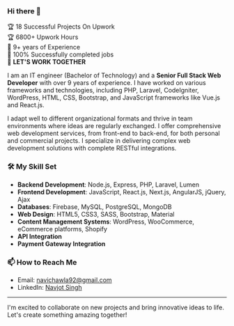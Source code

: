 ### Hi there 👋

🏆 18 Successful Projects On Upwork  
🏆 6800+ Upwork Hours  
🏅 9+ years of Experience  
🏅 100% Successfully completed jobs  
🥇 **LET'S WORK TOGETHER**

I am an IT engineer (Bachelor of Technology) and a **Senior Full Stack Web Developer** with over 9 years of experience. I have worked on various frameworks and technologies, including PHP, Laravel, CodeIgniter, WordPress, HTML, CSS, Bootstrap, and JavaScript frameworks like Vue.js and React.js.

I adapt well to different organizational formats and thrive in team environments where ideas are regularly exchanged. I offer comprehensive web development services, from front-end to back-end, for both personal and commercial projects. I specialize in delivering complex web development solutions with complete RESTful integrations.

### 🛠️ My Skill Set

- **Backend Development**: Node.js, Express, PHP, Laravel, Lumen
- **Frontend Development**: JavaScript, React.js, Next.js, AngularJS, jQuery, Ajax
- **Databases**: Firebase, MySQL, PostgreSQL, MongoDB
- **Web Design**: HTML5, CSS3, SASS, Bootstrap, Material
- **Content Management Systems**: WordPress, WooCommerce, eCommerce platforms, Shopify
- **API Integration**
- **Payment Gateway Integration**


### 📫 How to Reach Me
- Email: [navichawla92@gmail.com](mailto:navichawla92@gmail.com)
- LinkedIn: [Navjot Singh](https://www.linkedin.com/in/navjot-singh-137b1797/)
---

I'm excited to collaborate on new projects and bring innovative ideas to life. Let's create something amazing together!

